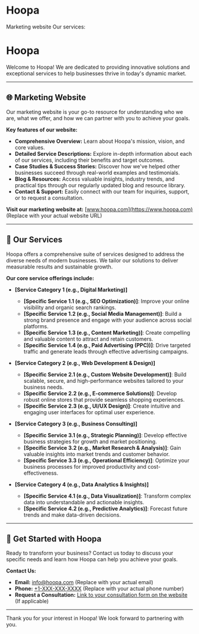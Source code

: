 # Hoopa
Marketing website
Our services:
 # Hoopa

Welcome to Hoopa! We are dedicated to providing innovative solutions and exceptional services to help businesses thrive in today's dynamic market.

---

## 🌐 Marketing Website

Our marketing website is your go-to resource for understanding who we are, what we offer, and how we can partner with you to achieve your goals.

**Key features of our website:**

* **Comprehensive Overview:** Learn about Hoopa's mission, vision, and core values.
* **Detailed Service Descriptions:** Explore in-depth information about each of our services, including their benefits and target outcomes.
* **Case Studies & Success Stories:** Discover how we've helped other businesses succeed through real-world examples and testimonials.
* **Blog & Resources:** Access valuable insights, industry trends, and practical tips through our regularly updated blog and resource library.
* **Contact & Support:** Easily connect with our team for inquiries, support, or to request a consultation.

**Visit our marketing website at:** [www.hoopa.com](https://www.hoopa.com) (Replace with your actual website URL)

---

## 🤝 Our Services

Hoopa offers a comprehensive suite of services designed to address the diverse needs of modern businesses. We tailor our solutions to deliver measurable results and sustainable growth.

**Our core service offerings include:**

* **[Service Category 1 (e.g., Digital Marketing)]**
    * **[Specific Service 1.1 (e.g., SEO Optimization)]**: Improve your online visibility and organic search rankings.
    * **[Specific Service 1.2 (e.g., Social Media Management)]**: Build a strong brand presence and engage with your audience across social platforms.
    * **[Specific Service 1.3 (e.g., Content Marketing)]**: Create compelling and valuable content to attract and retain customers.
    * **[Specific Service 1.4 (e.g., Paid Advertising (PPC))]**: Drive targeted traffic and generate leads through effective advertising campaigns.

* **[Service Category 2 (e.g., Web Development & Design)]** 
    * **[Specific Service 2.1 (e.g., Custom Website Development)]**: Build scalable, secure, and high-performance websites tailored to your business needs.
    * **[Specific Service 2.2 (e.g., E-commerce Solutions)]**: Develop robust online stores that provide seamless shopping experiences.
    * **[Specific Service 2.3 (e.g., UI/UX Design)]**: Create intuitive and engaging user interfaces for optimal user experience.

* **[Service Category 3 (e.g., Business Consulting)]**
    * **[Specific Service 3.1 (e.g., Strategic Planning)]**: Develop effective business strategies for growth and market positioning.
    * **[Specific Service 3.2 (e.g., Market Research & Analysis)]**: Gain valuable insights into market trends and customer behavior.
    * **[Specific Service 3.3 (e.g., Operational Efficiency)]**: Optimize your business processes for improved productivity and cost-effectiveness.

* **[Service Category 4 (e.g., Data Analytics & Insights)]**
    * **[Specific Service 4.1 (e.g., Data Visualization)]**: Transform complex data into understandable and actionable insights.
    * **[Specific Service 4.2 (e.g., Predictive Analytics)]**: Forecast future trends and make data-driven decisions.

---

## 🚀 Get Started with Hoopa

Ready to transform your business? Contact us today to discuss your specific needs and learn how Hoopa can help you achieve your goals.

**Contact Us:**

* **Email:** [info@hoopa.com](mailto:info@hoopa.com) (Replace with your actual email)
* **Phone:** [+1-XXX-XXX-XXXX](tel:+1-XXX-XXX-XXXX) (Replace with your actual phone number)
* **Request a Consultation:** [Link to your consultation form on the website](https://www.hoopa.com/contact) (If applicable)

---

Thank you for your interest in Hoopa! We look forward to partnering with you.
